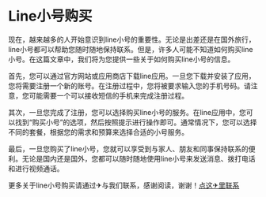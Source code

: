 # Line小号购买

现在，越来越多的人开始意识到line小号的重要性。无论是出差还是在国外旅行，line小号都可以帮助您随时随地保持联系。但是，许多人可能不知道如何购买line小号。在这篇文章中，我们将为您提供一些关于如何购买line小号的信息。

首先，您可以通过官方网站或应用商店下载line应用。一旦您下载并安装了应用，您将需要注册一个新的账号。在注册过程中，您将被要求输入您的手机号码。请注意，您可能需要一个可以接收短信的手机来完成注册过程。

其次，一旦您完成了注册，您可以选择购买line小号的服务。在line应用中，您可以找到“购买小号”的选项，然后按照提示进行操作即可。通常情况下，您可以选择不同的套餐，根据您的需求和预算来选择合适的小号服务。

最后，一旦您购买了line小号，您就可以享受到与家人、朋友和同事保持联系的便利。无论是国内还是国外，您都可以随时随地使用line小号来发送消息、拨打电话和进行视频通话。

更多关于line小号购买请通过✈与我们联系，感谢阅读，谢谢！[点这✈里联系](https://w.k02.cc)